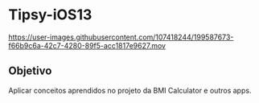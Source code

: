 # Tipsy-iOS13

https://user-images.githubusercontent.com/107418244/199587673-f66b9c6a-42c7-4280-89f5-acc1817e9627.mov

## Objetivo

Aplicar conceitos aprendidos no projeto da BMI Calculator e outros apps.
